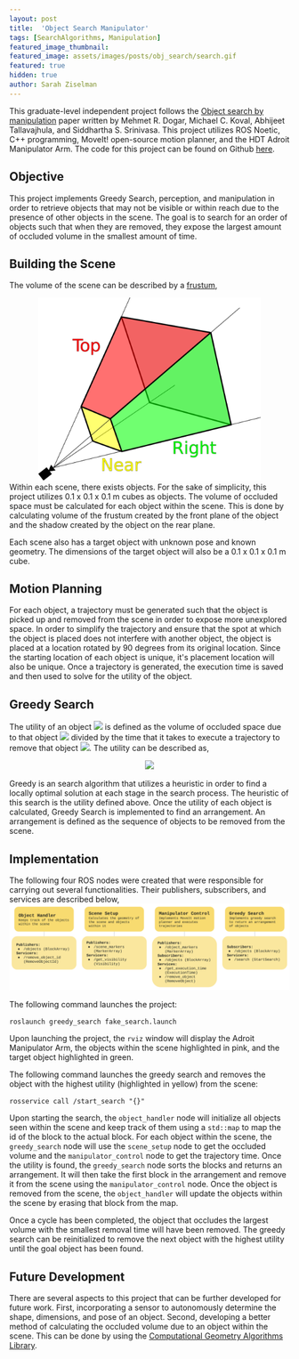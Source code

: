 ```yaml
---
layout: post
title:  'Object Search Manipulator'
tags: [SearchAlgorithms, Manipulation]
featured_image_thumbnail:
featured_image: assets/images/posts/obj_search/search.gif
featured: true
hidden: true
author: Sarah Ziselman
---
```


This graduate-level independent project follows the [Object search by manipulation](https://personalrobotics.cs.washington.edu/publications/dogar2013objsearch.pdf) paper written by Mehmet R. Dogar, Michael C. Koval, Abhijeet Tallavajhula, and Siddhartha S. Srinivasa. This project utilizes ROS Noetic, C++ programming, MoveIt! open-source motion planner, and the HDT Adroit Manipulator Arm. The code for this project can be found on Github [here](https://github.com/sziselman/Object-Search-Manipulation-Robot).

## Objective
This project implements Greedy Search, perception, and manipulation in order to retrieve objects that may not be visible or within reach due to the presence of other objects in the scene. The goal is to search for an order of objects such that when they are removed, they expose the largest amount of occluded volume in the smallest amount of time.

## Building the Scene
The volume of the scene can be described by a [frustum](https://en.wikipedia.org/wiki/Viewing_frustum#/media/File:ViewFrustum.svg),
<center>
    <img src="assets/images/posts/obj_search/frustum.png" alt="frustum" style="width:400px;"/>
</center>
Within each scene, there exists objects. For the sake of simplicity, this project utilizes 0.1 x 0.1 x 0.1 m cubes as objects. The volume of occluded space must be calculated for each object within the scene. This is done by calculating volume of the frustum created by the front plane of the object and the shadow created by the object on the rear plane.

Each scene also has a target object with unknown pose and known geometry. The dimensions of the target object will also be a 0.1 x 0.1 x 0.1 m cube.

## Motion Planning
For each object, a trajectory must be generated such that the object is picked up and removed from the scene in order to expose more unexplored space. In order to simplify the trajectory and ensure that the spot at which the object is placed does not interfere with another object, the object is placed at a location rotated by 90 degrees from its original location. Since the starting location of each object is unique, it's placement location will also be unique. Once a trajectory is generated, the execution time is saved and then used to solve for the utility of the object.

## Greedy Search
The utility of an object <img src="https://latex.codecogs.com/gif.latex? A" /> is defined as the volume of occluded space due to that object <img src="https://latex.codecogs.com/gif.latex? V_A" /> divided by the time that it takes to execute a trajectory to remove that object <img src="https://latex.codecogs.com/gif.latex? T_A" />. The utility can be described as,
<center>
    <img src="https://latex.codecogs.com/gif.latex? U(A)=\frac{V_A}{T_A}" /> 
</center>

Greedy is an search algorithm that utilizes a heuristic in order to find a locally optimal solution at each stage in the search process. The heuristic of this search is the utility defined above. Once the utility of each object is calculated, Greedy Search is implemented to find an arrangement. An arrangement is defined as the sequence of objects to be removed from the scene.

## Implementation
The following four ROS nodes were created that were responsible for carrying out several functionalities. Their publishers, subscribers, and services are described below,
![nodes](assets/images/posts/obj_search/nodes.png)

The following command launches the project:
```
roslaunch greedy_search fake_search.launch
```
Upon launching the project, the `rviz` window will display the Adroit Manipulator Arm, the objects within the scene highlighted in pink, and the target object highlighted in green.

The following command launches the greedy search and removes the object with the highest utility (highlighted in yellow) from the scene:
```
rosservice call /start_search "{}"
```
Upon starting the search, the `object_handler` node will initialize all objects seen within the scene and keep track of them using a `std::map` to map the id of the block to the actual block. For each object within the scene, the `greedy_search` node will use the `scene_setup` node to get the occluded volume and the `manipulator_control` node to get the trajectory time. Once the utility is found, the `greedy_search` node sorts the blocks and returns an arrangement. It will then take the first block in the arrangement and remove it from the scene using the `manipulator_control` node. Once the object is removed from the scene, the `object_handler` will update the objects within the scene by erasing that block from the map. 

Once a cycle has been completed, the object that occludes the largest volume with the smallest removal time will have been removed. The greedy search can be reinitialized to remove the next object with the highest utility until the goal object has been found.

## Future Development
There are several aspects to this project that can be further developed for future work. First, incorporating a sensor to autonomously determine the shape, dimensions, and pose of an object. Second, developing a better method of calculating the occluded volume due to an object within the scene. This can be done by using the [Computational Geometry Algorithms Library](https://www.cgal.org/).